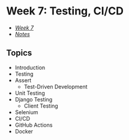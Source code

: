 # Week 7: Testing, CI/CD

- [_Week 7_](https://cs50.harvard.edu/web/2020/weeks/7/)
- [_Notes_](https://cs50.harvard.edu/web/2020/notes/7/)

## Topics

- Introduction
- Testing
- Assert
  - Test-Driven Development
- Unit Testing
- Django Testing
  - Client Testing
- Selenium
- CI/CD
- GitHub Actions
- Docker
